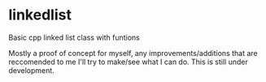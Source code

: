 # linkedlist
Basic cpp linked list class with funtions

Mostly a proof of concept for myself, any improvements/additions that are reccomended to me I'll try to make/see what I can do.
This is still under development.
